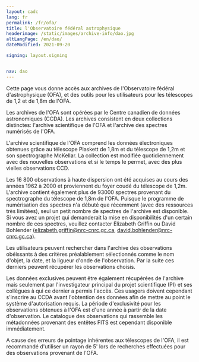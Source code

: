 ```yaml
---
layout: cadc
lang: fr
permalink: /fr/ofa/
title: l'Observatoire fédéral astrophysique
headerimage: /static/images/archive-info/dao.jpg
altLangPage: /en/dao/
dateModified: 2021-09-20

signing: layout.signing


nav: dao
---
```


<p>Cette page vous donne accès aux archives de l'Observatoire fédéral d'astrophysique (OFA), et des outils pour les utilisateurs pour les télescopes de 1,2 et de 1,8m de l'OFA.</p>
<p>Les archives de l'OFA sont opérées par le Centre canadien 
de données astronomiques (CCDA). Les archives consistent en deux 
collections distinctes: l'archive scientifique de l'OFA et 
l'archive des spectres numérisés de l'OFA.</p>
<p>L'archive scientifique de l'OFA comprend les données électroniques 
obtenues grâce au télescope Plaskett de 1,8m et du 
télescope de 1,2m et son spectrographe McKellar.
La collection est modifiée quotidiennement avec des nouvelles observations et si le temps le permet, avec des plus vielles observations CCD.</p>
<p>Les 16 800 observations à haute dispersion ont été acquises au 
cours des années 1962 à 2000 et proviennent du foyer coudé du 
télescope de 1,2m. L'archive contient également plus de 93000 
spectres provenant du spectrographe du télescope de 1,8m de l'OFA. 
Puisque le programme de numérisation des spectres n'a débuté que 
récemment (avec des ressources très limitées), seul un  petit 
nombre de spectres de l'archive est disponible. Si vous avez un 
projet qui demanderait la mise en disponibilités d'un certain 
nombre de ces spectres, veuillez contacter Elizabeth Griffin ou
David Bohlender
(<a href="mailto:elizabeth.griffin@nrc-cnrc.gc.ca" 
class="ui-link">elizabeth.griffin@nrc-cnrc.gc.ca</a>,
<a href="mailto:david.bohlender@nrc-cnrc.gc.ca" 
class="ui-link">david.bohlender@nrc-cnrc.gc.ca</a>).</p>
<p>Les utilisateurs peuvent rechercher dans l'archive des observations 
obéissants à des critères préalablement sélectionnés comme le nom 
d'objet, la date, et la ligueur d'onde de l'observation.  
Par la suite ces derniers peuvent récupérer les observations choisis.</p>
<p>Les données exclusives peuvent être également récupérées de l'archive 
mais seulement par l'investigateur principal du projet scientifique (PI) 
et ses collègues à qui ce dernier a permis l'accès. Ces usagers doivent 
cependant s'inscrire au CCDA avant l'obtention des données afin de mettre 
au point le système d'autorisation requis. La période d'exclusivité pour 
les observations obtenues à l'OFA est d'une année à partir de la date 
d'observation. Le catalogue des observations qui rassemble les métadonnées 
provenant des entêtes FITS est cependant disponible immédiatement.</p>        
<section class="alert alert-info">
    A cause des erreurs de pointage inhérentes aux télescopes de l'OFA, il est 
    recommandé d'utiliser un rayon de 5' lors de recherches effectuées pour des 
    observations provenant de l'OFA.
</section>
